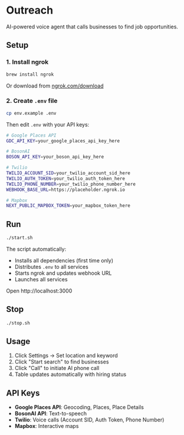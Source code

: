 # Outreach

AI-powered voice agent that calls businesses to find job opportunities.

## Setup

### 1. Install ngrok

```bash
brew install ngrok
```

Or download from [ngrok.com/download](https://ngrok.com/download)

### 2. Create `.env` file

```bash
cp env.example .env
```

Then edit `.env` with your API keys:

```bash
# Google Places API
GDC_API_KEY=your_google_places_api_key_here

# BosonAI
BOSON_API_KEY=your_boson_api_key_here

# Twilio
TWILIO_ACCOUNT_SID=your_twilio_account_sid_here
TWILIO_AUTH_TOKEN=your_twilio_auth_token_here
TWILIO_PHONE_NUMBER=your_twilio_phone_number_here
WEBHOOK_BASE_URL=https://placeholder.ngrok.io

# Mapbox
NEXT_PUBLIC_MAPBOX_TOKEN=your_mapbox_token_here
```

## Run

```bash
./start.sh
```

The script automatically:
- Installs all dependencies (first time only)
- Distributes `.env` to all services
- Starts ngrok and updates webhook URL
- Launches all services

Open http://localhost:3000

## Stop

```bash
./stop.sh
```

## Usage

1. Click Settings → Set location and keyword
2. Click "Start search" to find businesses
3. Click "Call" to initiate AI phone call
4. Table updates automatically with hiring status

## API Keys

- **Google Places API**: Geocoding, Places, Place Details
- **BosonAI API**: Text-to-speech
- **Twilio**: Voice calls (Account SID, Auth Token, Phone Number)
- **Mapbox**: Interactive maps
